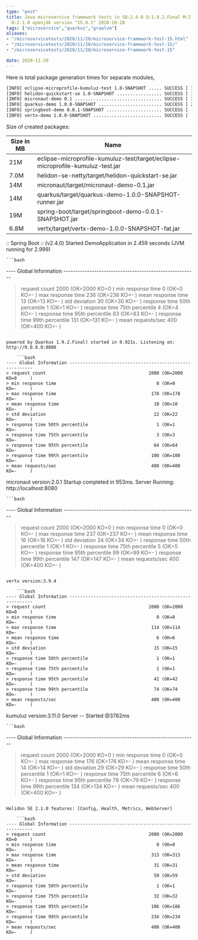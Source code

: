 ```yaml
---
type: "post"
title: Java microservice framework tests in SB:2.4.0 Q:1.9.2.Final M:2.2.0 V:3.9.4
  H:2.1.0 openjdk version "15.0.1" 2020-10-20
tags: ["microservice","quarkus","graalvm"]
aliases:
- "/microservicetests/2020/11/20/microservice-framework-test-15.html"
- "/microservicetests/2020/11/20/microservice-framework-test-15/"
- "/microservicetests/2020/11/20/microservice-framework-test-15"

date: 2020-11-20
---
```

 
Here is total package generation times for separate modules,
```bash
[INFO] eclipse-microprofile-kumuluz-test 1.0-SNAPSHOT ..... SUCCESS [ 17.368 s]
[INFO] helidon-quickstart-se 1.0-SNAPSHOT ................. SUCCESS [ 19.409 s]
[INFO] micronaut-demo 0.1 ................................. SUCCESS [ 33.869 s]
[INFO] quarkus-demo 1.0.0-SNAPSHOT ........................ SUCCESS [ 24.062 s]
[INFO] springboot-demo 0.0.1-SNAPSHOT ..................... SUCCESS [  9.621 s]
[INFO] vertx-demo 1.0.0-SNAPSHOT .......................... SUCCESS [  3.908 s]
```
Size of created packages:

| Size in MB |  Name |
|------------|-------|
| 21M | eclipse-microprofile-kumuluz-test/target/eclipse-microprofile-kumuluz-test.jar |
| 7.0M | helidon-se-netty/target/helidon-quickstart-se.jar |
| 14M | micronaut/target/micronaut-demo-0.1.jar |
| 14M | quarkus/target/quarkus-demo-1.0.0-SNAPSHOT-runner.jar |
| 19M | spring-boot/target/springboot-demo-0.0.1-SNAPSHOT.jar |
| 6.8M | vertx/target/vertx-demo-1.0.0-SNAPSHOT-fat.jar |


:: Spring Boot :: (v2.4.0) Started DemoApplication in 2.459 seconds (JVM running for 2.999)

    ```bash
---- Global Information --------------------------------------------------------
> request count                                       2000 (OK=2000   KO=0     )
> min response time                                      0 (OK=0      KO=-     )
> max response time                                    236 (OK=236    KO=-     )
> mean response time                                    13 (OK=13     KO=-     )
> std deviation                                         30 (OK=30     KO=-     )
> response time 50th percentile                          1 (OK=1      KO=-     )
> response time 75th percentile                          4 (OK=4      KO=-     )
> response time 95th percentile                         83 (OK=83     KO=-     )
> response time 99th percentile                        131 (OK=131    KO=-     )
> mean requests/sec                                    400 (OK=400    KO=-     )
```

powered by Quarkus 1.9.2.Final) started in 0.921s. Listening on: http://0.0.0.0:8080

    ```bash
---- Global Information --------------------------------------------------------
> request count                                       2000 (OK=2000   KO=0     )
> min response time                                      0 (OK=0      KO=-     )
> max response time                                    178 (OK=178    KO=-     )
> mean response time                                    10 (OK=10     KO=-     )
> std deviation                                         22 (OK=22     KO=-     )
> response time 50th percentile                          1 (OK=1      KO=-     )
> response time 75th percentile                          3 (OK=3      KO=-     )
> response time 95th percentile                         64 (OK=64     KO=-     )
> response time 99th percentile                        100 (OK=100    KO=-     )
> mean requests/sec                                    400 (OK=400    KO=-     )
```

micronaut version:2.0.1 Startup completed in 953ms. Server Running: http://localhost:8080

    ```bash
---- Global Information --------------------------------------------------------
> request count                                       2000 (OK=2000   KO=0     )
> min response time                                      0 (OK=0      KO=-     )
> max response time                                    237 (OK=237    KO=-     )
> mean response time                                    16 (OK=16     KO=-     )
> std deviation                                         34 (OK=34     KO=-     )
> response time 50th percentile                          1 (OK=1      KO=-     )
> response time 75th percentile                          5 (OK=5      KO=-     )
> response time 95th percentile                         99 (OK=99     KO=-     )
> response time 99th percentile                        147 (OK=147    KO=-     )
> mean requests/sec                                    400 (OK=400    KO=-     )
```

vertx version:3.9.4

    ```bash
---- Global Information --------------------------------------------------------
> request count                                       2000 (OK=2000   KO=0     )
> min response time                                      0 (OK=0      KO=-     )
> max response time                                    114 (OK=114    KO=-     )
> mean response time                                     6 (OK=6      KO=-     )
> std deviation                                         15 (OK=15     KO=-     )
> response time 50th percentile                          1 (OK=1      KO=-     )
> response time 75th percentile                          1 (OK=1      KO=-     )
> response time 95th percentile                         42 (OK=42     KO=-     )
> response time 99th percentile                         74 (OK=74     KO=-     )
> mean requests/sec                                    400 (OK=400    KO=-     )
```

kumuluz version:3.11.0 Server -- Started @3762ms

    ```bash
---- Global Information --------------------------------------------------------
> request count                                       2000 (OK=2000   KO=0     )
> min response time                                      0 (OK=0      KO=-     )
> max response time                                    176 (OK=176    KO=-     )
> mean response time                                    14 (OK=14     KO=-     )
> std deviation                                         29 (OK=29     KO=-     )
> response time 50th percentile                          1 (OK=1      KO=-     )
> response time 75th percentile                          6 (OK=6      KO=-     )
> response time 95th percentile                         79 (OK=79     KO=-     )
> response time 99th percentile                        134 (OK=134    KO=-     )
> mean requests/sec                                    400 (OK=400    KO=-     )
```

Helidon SE 2.1.0 features: [Config, Health, Metrics, WebServer]

    ```bash
---- Global Information --------------------------------------------------------
> request count                                       2000 (OK=2000   KO=0     )
> min response time                                      0 (OK=0      KO=-     )
> max response time                                    313 (OK=313    KO=-     )
> mean response time                                    31 (OK=31     KO=-     )
> std deviation                                         59 (OK=59     KO=-     )
> response time 50th percentile                          1 (OK=1      KO=-     )
> response time 75th percentile                         32 (OK=32     KO=-     )
> response time 95th percentile                        186 (OK=186    KO=-     )
> response time 99th percentile                        234 (OK=234    KO=-     )
> mean requests/sec                                    400 (OK=400    KO=-     )
```
